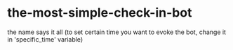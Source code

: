 # the-most-simple-check-in-bot
the name says it all
(to set certain time you want to evoke the bot, change it in 'specific_time' variable)
